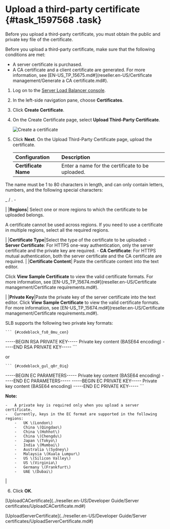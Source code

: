 # Upload a third-party certificate {#task_1597568 .task}

Before you upload a third-party certificate, you must obtain the public and private key file of the certificate.

Before you upload a third-party certificate, make sure that the following conditions are met:

-   A server certificate is purchased.
-   A CA certificate and a client certificate are generated. For more information, see [EN-US\_TP\_15675.md\#](reseller.en-US/Certificate management/Generate a CA certificate.md#).

1.  Log on to the [Server Load Balancer console](https://partners-intl.console.aliyun.com/#/slb). 
2.  In the left-side navigation pane, choose **Certificates**.
3.  Click **Create Certificate**.
4.  On the Create Certificate page, select **Upload Third-Party Certificate**. 

    ![Create a certificate](http://static-aliyun-doc.oss-cn-hangzhou.aliyuncs.com/assets/img/21331/156595052111880_en-US.png)

5.  Click **Next**. On the Upload Third-Party Certificate page, upload the certificate. 

    |Configuration|Description|
    |:------------|:----------|
    |**Certificate Name**| Enter a name for the certificate to be uploaded.

 The name must be 1 to 80 characters in length, and can only contain letters, numbers, and the following special characters:

 \_ / . -

 |
    |**Regions**| Select one or more regions to which the certificate to be uploaded belongs.

 A certificate cannot be used across regions. If you need to use a certificate in multiple regions, select all the required regions.

 |
    |**Certificate Type**|Select the type of the certificate to be uploaded:     -   **Server Certificate**: For HTTPS one-way authentication, only the server certificate and the private key are required.
    -   **CA Certificate**: For HTTPS mutual authentication, both the server certificate and the CA certificate are required.
 |
    |**Certificate Content**| Paste the certificate content into the text editor.

 Click **View Sample Certificate** to view the valid certificate formats. For more information, see [EN-US\_TP\_15674.md\#](reseller.en-US/Certificate management/Certificate requirements.md#).

 |
    |**Private Key**|Paste the private key of the server certificate into the text editor. Click **View Sample Certificate** to view the valid certificate formats. For more information, see [EN-US\_TP\_15674.md\#](reseller.en-US/Certificate management/Certificate requirements.md#).

 SLB supports the following two private key formats:

    ``` {#codeblock_fs0_8mu_cen}
-----BEGIN RSA PRIVATE KEY-----
Private key content (BASE64 encoding)
-----END RSA PRIVATE KEY-----
    ```

 or

    ``` {#codeblock_gul_q0r_0iq}
-----BEGIN EC PARAMETERS-----
Private key content (BASE64 encoding)
-----END EC PARAMETERS-----
-----BEGIN EC PRIVATE KEY-----
Private key content (BASE64 encoding)
-----END EC PRIVATE KEY-----
    ```

 **Note:** 

    -   A private key is required only when you upload a server certificate.
    -   Currently, keys in the EC format are supported in the following regions:
        -   UK \(London\)
        -   China \(Qingdao\)
        -   China \(Hohhot\)
        -   China \(Chengdu\)
        -   Japan \(Tokyo\)
        -   India \(Mumbai\)
        -   Australia \(Sydney\)
        -   Malaysia \(Kuala Lumpur\)
        -   US \(Silicon Valley\)
        -   US \(Virginia\)
        -   Germany \(Frankfurt\)
        -   UAE \(Dubai\)
 |

6.  Click **OK**.

[UploadCACertificate](../reseller.en-US/Developer Guide/Server certificates/UploadCACertificate.md#)

[UploadServerCertificate](../reseller.en-US/Developer Guide/Server certificates/UploadServerCertificate.md#)

